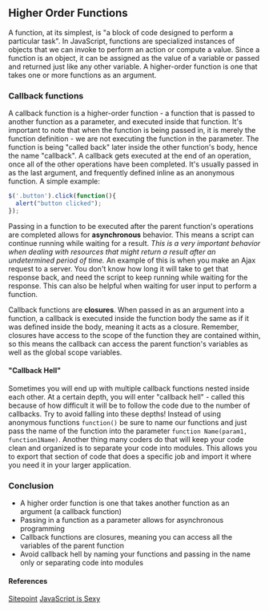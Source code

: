 ## Higher Order Functions

A function, at its simplest, is "a block of code designed to perform a particular task". In JavaScript, functions are specialized instances of objects that we can invoke to perform an action or compute a value. Since a function is an object, it can be assigned as the value of a variable or passed and returned just like any other variable. A higher-order function is one that takes one or more functions as an argument.

### Callback functions

A callback function is a higher-order function - a function that is passed to another function as a parameter, and executed inside that function. It's important to note that when the function is being passed in, it is merely the function definition - we are not executing the function in the parameter. The function is being "called back" later inside the other function's body, hence the name "callback". A callback gets executed at the end of an operation, once all of the other operations have been completed. It's usually passed in as the last argument, and frequently defined inline as an anonymous function. A simple example:

```js
$('.button').click(function(){
  alert("button clicked");
});

```

Passing in a function to be executed after the parent function's operations are completed allows for **asynchronous** behavior. This means a script can continue running while waiting for a result. *This is a very important behavior when dealing with resources that might return a result after an undetermined period of time.* An example of this is when you make an Ajax request to a server. You don't know how long it will take to get that response back, and need the script to keep running while waiting for the response. This can also be helpful when waiting for user input to perform a function.

Callback functions are **closures**. When passed in as an argument into a function, a callback is executed inside the function body the same as if it was defined inside the body, meaning it acts as a closure. Remember, closures have access to the scope of the function they are contained within, so this means the callback can access the parent function's variables as well as the global scope variables.

#### "Callback Hell"

Sometimes you will end up with multiple callback functions nested inside each other. At a certain depth, you will enter "callback hell" - called this because of how difficult it will be to follow the code due to the number of callbacks. Try to avoid falling into these depths! Instead of using anonymous functions `function()` be sure to name our functions and just pass the name of the function into the parameter `function Name(param1, function1Name)`. Another thing many coders do that will keep your code clean and organized is to separate your code into modules. This allows you to export that section of code that does a specific job and import it where you need it in your larger application.

### Conclusion

- A higher order function is one that takes another function as an argument (a callback function)
- Passing in a function as a parameter allows for asynchronous programming
- Callback functions are closures, meaning you can access all the variables of the parent function
- Avoid callback hell by naming your functions and passing in the name only or separating code into modules

#### References

[Sitepoint](https://www.sitepoint.com/higher-order-functions-javascript/)
[JavaScript is Sexy](http://javascriptissexy.com/understand-javascript-callback-functions-and-use-them/)
